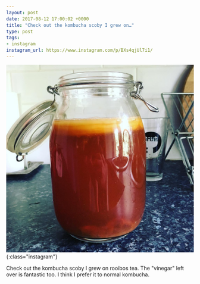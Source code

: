 ```yaml
---
layout: post
date: 2017-08-12 17:00:02 +0000
title: "Check out the kombucha scoby I grew on…"
type: post
tags:
- instagram
instagram_url: https://www.instagram.com/p/BXs4qjUl7i1/
---
```


![Instagram - BXs4qjUl7i1](/assets/BXs4qjUl7i1.jpg){:class="instagram"}

Check out the kombucha scoby I grew on rooibos tea. The "vinegar" left over is fantastic too. I think I prefer it to normal kombucha.
